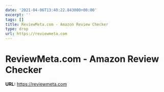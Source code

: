 ```yaml
---
date: '2021-04-06T13:40:22.843000+00:00'
excerpt: ''
tags: []
title: ReviewMeta.com - Amazon Review Checker
type: drop
url: https://reviewmeta.com
---
```


# ReviewMeta.com - Amazon Review Checker

**URL:** https://reviewmeta.com
